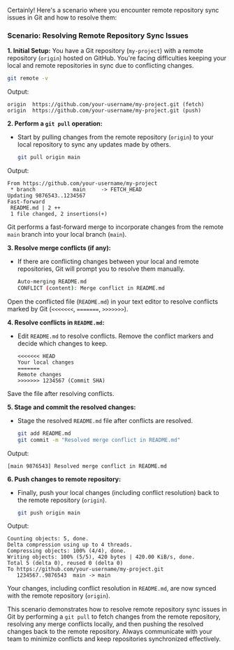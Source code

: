 Certainly! Here's a scenario where you encounter remote repository sync issues in Git and how to resolve them:

### Scenario: Resolving Remote Repository Sync Issues

**1. Initial Setup:**
You have a Git repository (`my-project`) with a remote repository (`origin`) hosted on GitHub. You're facing difficulties keeping your local and remote repositories in sync due to conflicting changes.

   ```bash
   git remote -v
   ```
Output:
   ```
   origin  https://github.com/your-username/my-project.git (fetch)
   origin  https://github.com/your-username/my-project.git (push)
   ```

**2. Perform a `git pull` operation:**
- Start by pulling changes from the remote repository (`origin`) to your local repository to sync any updates made by others.

   ```bash
   git pull origin main
   ```
Output:
   ```
   From https://github.com/your-username/my-project
    * branch            main     -> FETCH_HEAD
   Updating 9876543..1234567
   Fast-forward
    README.md | 2 ++
    1 file changed, 2 insertions(+)
   ```

Git performs a fast-forward merge to incorporate changes from the remote `main` branch into your local branch (`main`).

**3. Resolve merge conflicts (if any):**
- If there are conflicting changes between your local and remote repositories, Git will prompt you to resolve them manually.

   ```bash
   Auto-merging README.md
   CONFLICT (content): Merge conflict in README.md
   ```

Open the conflicted file (`README.md`) in your text editor to resolve conflicts marked by Git (`<<<<<<<`, `=======`, `>>>>>>>`).

**4. Resolve conflicts in `README.md`:**
- Edit `README.md` to resolve conflicts. Remove the conflict markers and decide which changes to keep.

   ```plaintext
   <<<<<<< HEAD
   Your local changes
   =======
   Remote changes
   >>>>>>> 1234567 (Commit SHA)
   ```

Save the file after resolving conflicts.

**5. Stage and commit the resolved changes:**
- Stage the resolved `README.md` file after conflicts are resolved.

   ```bash
   git add README.md
   git commit -m "Resolved merge conflict in README.md"
   ```
Output:
   ```
   [main 9876543] Resolved merge conflict in README.md
   ```

**6. Push changes to remote repository:**
- Finally, push your local changes (including conflict resolution) back to the remote repository (`origin`).

   ```bash
   git push origin main
   ```
Output:
   ```
   Counting objects: 5, done.
   Delta compression using up to 4 threads.
   Compressing objects: 100% (4/4), done.
   Writing objects: 100% (5/5), 420 bytes | 420.00 KiB/s, done.
   Total 5 (delta 0), reused 0 (delta 0)
   To https://github.com/your-username/my-project.git
      1234567..9876543  main -> main
   ```

Your changes, including conflict resolution in `README.md`, are now synced with the remote repository (`origin`).

This scenario demonstrates how to resolve remote repository sync issues in Git by performing a `git pull` to fetch changes from the remote repository, resolving any merge conflicts locally, and then pushing the resolved changes back to the remote repository. Always communicate with your team to minimize conflicts and keep repositories synchronized effectively.